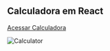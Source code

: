 ## Calculadora em React

[Acessar Calculadora](https://projetos-em-react-js.vercel.app/)


![Calculator](https://user-images.githubusercontent.com/96010876/177066041-fd5f0005-cd16-4671-b739-a0b6b214504c.png)
